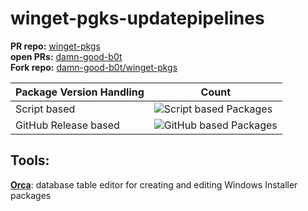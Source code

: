 # winget-pgks-updatepipelines
**PR repo:** [winget-pkgs](https://github.com/microsoft/winget-pkgs.git)  
**open PRs:** [damn-good-b0t](https://github.com/microsoft/winget-pkgs/pulls/damn-good-b0t)  
**Fork repo:** [damn-good-b0t/winget-pkgs](https://github.com/damn-good-b0t/winget-pkgs)

| Package Version Handling| Count|
|----------------------------|---------------------------------------------------------------|
| Script based     | ![Script based Packages](https://img.shields.io/badge/ScriptPackages-25-green) |
| GitHub Release based     | ![GitHub based Packages](https://img.shields.io/badge/GithubPackages-46-blue) |


## Tools:
**[Orca](https://learn.microsoft.com/de-de/windows/win32/msi/orca-exe)**: database table editor for creating and editing Windows Installer packages
